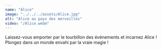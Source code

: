 ```yaml
---
name: "Alice"
image: "../../../assets/Alice.jpg"
alt: "Alice au pays des merveilles"
video: "/Alice.webm"
---
```


Laissez-vous emporter par le tourbillon des événements et incarnez Alice ! Plongez dans un monde envahi par la vraie magie !
